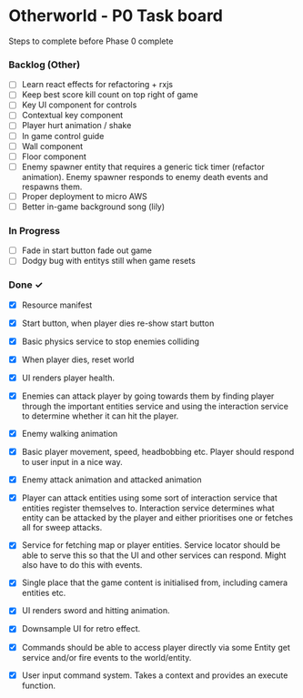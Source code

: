 # Otherworld - P0 Task board

Steps to complete before Phase 0 complete

### Backlog (Other)

- [ ] Learn react effects for refactoring + rxjs  
- [ ] Keep best score kill count on top right of game  
- [ ] Key UI component for controls  
- [ ] Contextual key component  
- [ ] Player hurt animation / shake  
- [ ] In game control guide  
- [ ] Wall component  
- [ ] Floor component  
- [ ] Enemy spawner entity that requires a generic tick timer (refactor animation). Enemy spawner responds to enemy death events and respawns them.  
- [ ] Proper deployment to micro AWS  
- [ ] Better in-game background song (lily)  

### In Progress

- [ ] Fade in start button fade out game  
- [ ] Dodgy bug with entitys still when game resets  

### Done ✓

- [x] Resource manifest  
- [x] Start button, when player dies re-show start button  
- [x] Basic physics service to stop enemies colliding  
- [x] When player dies, reset world  
- [x] UI renders player health.  
- [x] Enemies can attack player by going towards them by finding player through the important entities service and using the interaction service to determine whether it can hit the player.  
- [x] Enemy walking animation  
- [x] Basic player movement, speed, headbobbing etc. Player should respond to user input in a nice way.  
- [x] Enemy attack animation and attacked animation  
- [x] Player can attack entities using some sort of interaction service that entities register themselves to. Interaction service determines what entity can be attacked by the player and either prioritises one or fetches all for sweep attacks.  
- [x] Service for fetching map or player entities. Service locator should be able to serve this so that the UI and other services can respond. Might also have to do this with events.  
- [x] Single place that the game content is initialised from, including camera entities etc.  
- [x] UI renders sword and hitting animation.  
- [x] Downsample UI for retro effect.  
- [x] Commands should be able to access player directly via some Entity get service and/or fire events to the world/entity.  
- [x] User input command system. Takes a context and provides an execute function.  

